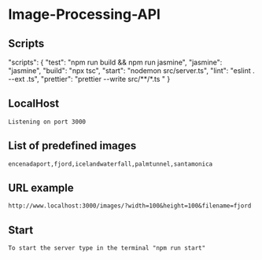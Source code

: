 # Image-Processing-API

## Scripts
  "scripts": {
    "test": "npm run build && npm run jasmine",
    "jasmine": "jasmine",
    "build": "npx tsc",
    "start": "nodemon src/server.ts",
    "lint": "eslint . --ext .ts",
    "prettier": "prettier --write src/**/*.ts "
  }
## LocalHost
    Listening on port 3000
## List of predefined images
    encenadaport,fjord,icelandwaterfall,palmtunnel,santamonica
## URL example
    http://www.localhost:3000/images/?width=100&height=100&filename=fjord

## Start
    To start the server type in the terminal "npm run start"
